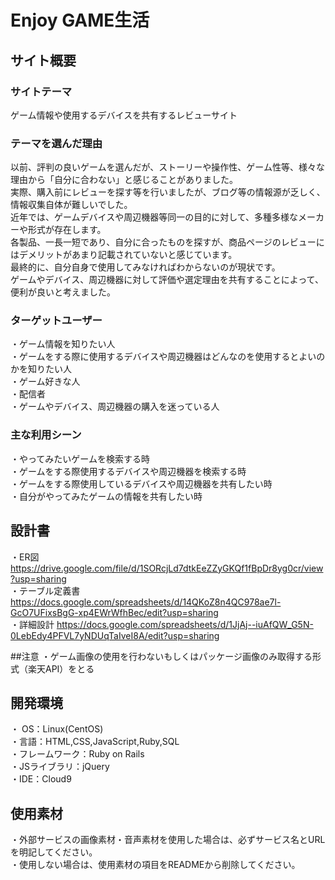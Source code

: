 # Enjoy GAME生活

## サイト概要
### サイトテーマ
ゲーム情報や使用するデバイスを共有するレビューサイト

### テーマを選んだ理由
以前、評判の良いゲームを選んだが、ストーリーや操作性、ゲーム性等、様々な理由から「自分に合わない」と感じることがありました。<br>
実際、購入前にレビューを探す等を行いましたが、ブログ等の情報源が乏しく、情報収集自体が難しいでした。<br>
近年では、ゲームデバイスや周辺機器等同一の目的に対して、多種多様なメーカーや形式が存在します。<br>
各製品、一長一短であり、自分に合ったものを探すが、商品ページのレビューにはデメリットがあまり記載されていないと感じています。<br>
最終的に、自分自身で使用してみなければわからないのが現状です。<br>
ゲームやデバイス、周辺機器に対して評価や選定理由を共有することによって、便利が良いと考えました。

### ターゲットユーザー
・ゲーム情報を知りたい人<br>
・ゲームをする際に使用するデバイスや周辺機器はどんなのを使用するとよいのかを知りたい人<br>
・ゲーム好きな人<br>
・配信者<br>
・ゲームやデバイス、周辺機器の購入を迷っている人

### 主な利用シーン
・やってみたいゲームを検索する時<br>
・ゲームをする際使用するデバイスや周辺機器を検索する時<br>
・ゲームをする際使用しているデバイスや周辺機器を共有したい時<br>
・自分がやってみたゲームの情報を共有したい時<br>

## 設計書
・ER図 https://drive.google.com/file/d/1SORcjLd7dtkEeZZyGKQf1fBpDr8yg0cr/view?usp=sharing<br>
・テーブル定義書 https://docs.google.com/spreadsheets/d/14QKoZ8n4QC978ae7l-GcO7UFixsBgG-xp4EWrWfhBec/edit?usp=sharing<br>
・詳細設計 https://docs.google.com/spreadsheets/d/1JjAj--iuAfQW_G5N-0LebEdy4PFVL7yNDUqTaIveI8A/edit?usp=sharing<br>

##注意
・ゲーム画像の使用を行わないもしくはパッケージ画像のみ取得する形式（楽天API）をとる

## 開発環境
・ OS：Linux(CentOS)<br>
・言語：HTML,CSS,JavaScript,Ruby,SQL<br>
・フレームワーク：Ruby on Rails<br>
・JSライブラリ：jQuery<br>
・IDE：Cloud9

## 使用素材
・外部サービスの画像素材・音声素材を使用した場合は、必ずサービス名とURLを明記してください。<br>
・使用しない場合は、使用素材の項目をREADMEから削除してください。
